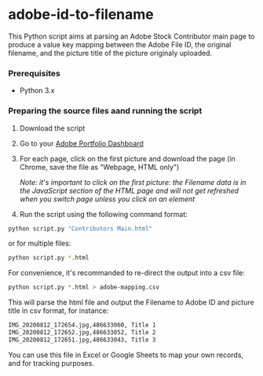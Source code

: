 # adobe-id-to-filename
This Python script aims at parsing an Adobe Stock Contributor main page to produce a value key mapping between the Adobe File ID, the original filename, and the picture title of the picture originaly uploaded.

### Prerequisites
- Python 3.x

### Preparing the source files aand running the script
1. Download the script
2. Go to your [Adobe Portfolio Dashboard](https://contributor.stock.adobe.com/en/portfolio)
3. For each page, click on the first picture and download the page (in Chrome, save the file as "Webpage, HTML only")

   *Note: it's important to click on the first picture: the Filename data is in the JavaScript section of the HTML page and will not get refreshed when you switch page unless you click on an element* 
5. Run the script using the following command format:

```bash
python script.py "Contributors Main.html"
```
or for multiple files:
```bash
python script.py *.html
```

For convenience, it's recommanded to re-direct the output into a csv file:

```bash
python script.py *.html > adobe-mapping.csv
```

This will parse the html file and output the Filename to Adobe ID and picture title in csv format, for instance:

```bash
IMG_20200812_172654.jpg,486633060, Title 1
IMG_20200812_172652.jpg,486633052, Title 2
IMG_20200812_172651.jpg,486633043, Title 3
```

You can use this file in Excel or Google Sheets to map your own records, and for tracking purposes.
